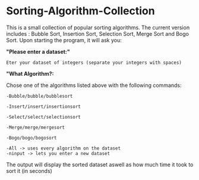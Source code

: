 # Sorting-Algorithm-Collection

This is a small collection of popular sorting algorithms. The current version
includes : Bubble Sort, Insertion Sort, Selection Sort, Merge Sort and Bogo Sort.
Upon starting the program, it will ask you:

<b> "Please enter a dataset:" </b>

    Eter your dataset of integers (separate your integers with spaces)

<b>"What Algorithm?: </b>
  
  Chose one of the algorithms listed above with the following commands:

    -Bubble/bubble/bubblesort
  
    -Insert/insert/insertionsort
  
    -Select/select/selectionsort
  
    -Merge/merge/mergesort
  
    -Bogo/bogo/bogosort

    -All -> uses every algorithm on the dataset
    -ninput -> lets you enter a new dataset
    
  The output will display the sorted dataset aswell as how much time it took to sort it (in seconds)
  


